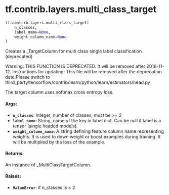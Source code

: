 <div itemscope itemtype="http://developers.google.com/ReferenceObject">
<meta itemprop="name" content="tf.contrib.layers.multi_class_target" />
<meta itemprop="path" content="Stable" />
</div>

# tf.contrib.layers.multi_class_target

``` python
tf.contrib.layers.multi_class_target(
    n_classes,
    label_name=None,
    weight_column_name=None
)
```

Creates a _TargetColumn for multi class single label classification. (deprecated)

Warning: THIS FUNCTION IS DEPRECATED. It will be removed after 2016-11-12.
Instructions for updating:
This file will be removed after the deprecation date.Please switch to third_party/tensorflow/contrib/learn/python/learn/estimators/head.py

The target column uses softmax cross entropy loss.

#### Args:

* <b>`n_classes`</b>: Integer, number of classes, must be >= 2
* <b>`label_name`</b>: String, name of the key in label dict. Can be null if label
      is a tensor (single headed models).
* <b>`weight_column_name`</b>: A string defining feature column name representing
    weights. It is used to down weight or boost examples during training. It
    will be multiplied by the loss of the example.


#### Returns:

An instance of _MultiClassTargetColumn.


#### Raises:

* <b>`ValueError`</b>: if n_classes is < 2